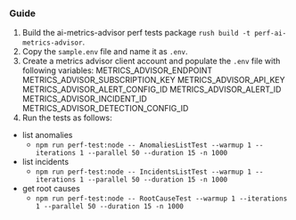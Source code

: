 ### Guide

1. Build the ai-metrics-advisor perf tests package `rush build -t perf-ai-metrics-advisor`.
2. Copy the `sample.env` file and name it as `.env`.
3. Create a metrics advisor client account and populate the `.env` file with following variables:
   METRICS_ADVISOR_ENDPOINT
   METRICS_ADVISOR_SUBSCRIPTION_KEY
   METRICS_ADVISOR_API_KEY
   METRICS_ADVISOR_ALERT_CONFIG_ID
   METRICS_ADVISOR_ALERT_ID
   METRICS_ADVISOR_INCIDENT_ID
   METRICS_ADVISOR_DETECTION_CONFIG_ID
4. Run the tests as follows:

- list anomalies
  - `npm run perf-test:node -- AnomaliesListTest --warmup 1 --iterations 1 --parallel 50 --duration 15 -n 1000`
- list incidents
  - `npm run perf-test:node -- IncidentsListTest --warmup 1 --iterations 1 --parallel 50 --duration 15 -n 1000`
- get root causes
  - `npm run perf-test:node -- RootCauseTest --warmup 1 --iterations 1 --parallel 50 --duration 15 -n 1000`
